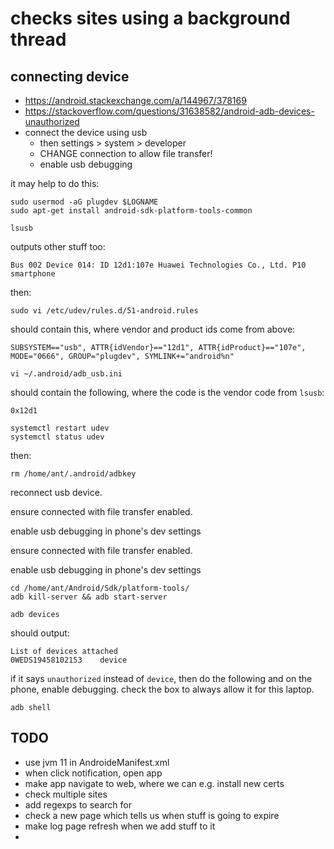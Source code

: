# checks sites using a background thread

## connecting device

- https://android.stackexchange.com/a/144967/378169
- https://stackoverflow.com/questions/31638582/android-adb-devices-unauthorized
- connect the device using usb
  - then settings > system > developer
  - CHANGE connection to allow file transfer!
  - enable usb debugging

it may help to do this:

    sudo usermod -aG plugdev $LOGNAME
    sudo apt-get install android-sdk-platform-tools-common

    lsusb

outputs other stuff too:

    Bus 002 Device 014: ID 12d1:107e Huawei Technologies Co., Ltd. P10 smartphone

then:

    sudo vi /etc/udev/rules.d/51-android.rules

should contain this, where vendor and product ids come from above:

    SUBSYSTEM=="usb", ATTR{idVendor}=="12d1", ATTR{idProduct}=="107e", MODE="0666", GROUP="plugdev", SYMLINK+="android%n"

    vi ~/.android/adb_usb.ini

should contain the following, where the code is the vendor code from `lsusb`:

    0x12d1

    systemctl restart udev
    systemctl status udev

then:

    rm /home/ant/.android/adbkey

reconnect usb device.

ensure connected with file transfer enabled.

enable usb debugging in phone's dev settings

ensure connected with file transfer enabled.

enable usb debugging in phone's dev settings

    cd /home/ant/Android/Sdk/platform-tools/
    adb kill-server && adb start-server

    adb devices

should output:

    List of devices attached
    0WEDS19458102153	device

if it says `unauthorized` instead of `device`, then do the following and on the phone, enable debugging. check the box to always allow it for this laptop.

    adb shell

## TODO

- use jvm 11 in AndroideManifest.xml
- when click notification, open app
- make app navigate to web, where we can e.g. install new certs
- check multiple sites
- add regexps to search for
- check a new page which tells us when stuff is going to expire
- make log page refresh when we add stuff to it
- 